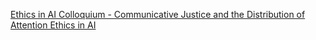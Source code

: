 [Ethics in AI Colloquium - Communicative Justice and the Distribution of Attention   Ethics in AI](https://qi.tc/qi/111177)